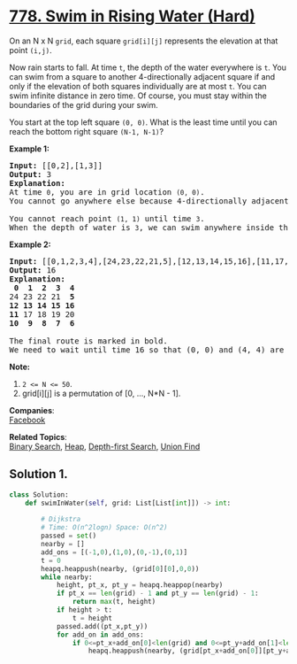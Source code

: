 # [778. Swim in Rising Water (Hard)](https://leetcode.com/problems/swim-in-rising-water/)

<p>On an N x N <code>grid</code>, each square <code>grid[i][j]</code> represents the elevation at that point <code>(i,j)</code>.</p>

<p>Now rain starts to fall. At time <code>t</code>, the depth of the water everywhere is <code>t</code>. You can swim from a square to another 4-directionally adjacent square if and only if the elevation of both squares individually are&nbsp;at most&nbsp;<code>t</code>. You can swim infinite distance in zero time. Of course, you must stay within the boundaries of the grid during your swim.</p>

<p>You start at the top left square <code>(0, 0)</code>. What is the least time until you can reach the bottom right square <code>(N-1, N-1)</code>?</p>

<p><strong>Example 1:</strong></p>

<pre><strong>Input:</strong> [[0,2],[1,3]]
<strong>Output:</strong> 3
<strong>Explanation:</strong>
At time <code>0</code>, you are in grid location <code>(0, 0)</code>.
You cannot go anywhere else because 4-directionally adjacent neighbors have a higher elevation than t = 0.

You cannot reach point <code>(1, 1)</code> until time <code>3</code>.
When the depth of water is <code>3</code>, we can swim anywhere inside the grid.
</pre>

<p><strong>Example 2:</strong></p>

<pre><strong>Input:</strong> [[0,1,2,3,4],[24,23,22,21,5],[12,13,14,15,16],[11,17,18,19,20],[10,9,8,7,6]]
<strong>Output:</strong> 16
<strong>Explanation:</strong>
<strong> 0  1  2  3  4</strong>
24 23 22 21  <strong>5</strong>
<strong>12 13 14 15 16</strong>
<strong>11</strong> 17 18 19 20
<strong>10  9  8  7  6</strong>

The final route is marked in bold.
We need to wait until time 16 so that (0, 0) and (4, 4) are connected.
</pre>

<p><strong>Note:</strong></p>

<ol>
	<li><code>2 &lt;= N &lt;= 50</code>.</li>
	<li>grid[i][j] is a permutation of [0, ..., N*N - 1].</li>
</ol>


**Companies**:  
[Facebook](https://leetcode.com/company/facebook)

**Related Topics**:  
[Binary Search](https://leetcode.com/tag/binary-search/), [Heap](https://leetcode.com/tag/heap/), [Depth-first Search](https://leetcode.com/tag/depth-first-search/), [Union Find](https://leetcode.com/tag/union-find/)

## Solution 1.

```python
class Solution:
    def swimInWater(self, grid: List[List[int]]) -> int:
        
        # Dijkstra
        # Time: O(n^2logn) Space: O(n^2)
        passed = set()
        nearby = []
        add_ons = [(-1,0),(1,0),(0,-1),(0,1)]
        t = 0
        heapq.heappush(nearby, (grid[0][0],0,0))
        while nearby:
            height, pt_x, pt_y = heapq.heappop(nearby)
            if pt_x == len(grid) - 1 and pt_y == len(grid) - 1:
                return max(t, height)
            if height > t:
                t = height
            passed.add((pt_x,pt_y))
            for add_on in add_ons:
                if 0<=pt_x+add_on[0]<len(grid) and 0<=pt_y+add_on[1]<len(grid) and (pt_x+add_on[0],pt_y+add_on[1]) not in passed:
                    heapq.heappush(nearby, (grid[pt_x+add_on[0]][pt_y+add_on[1]],pt_x+add_on[0],pt_y+add_on[1]))

```